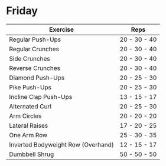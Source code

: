 # Friday

| Exercise                              | Reps         |
|---------------------------------------|--------------|
| Regular Push-Ups                      | 20 - 30 - 40 |
| Regular Crunches                      | 20 - 30 - 40 |
| Side Crunches                         | 20 - 30 - 40 |
| Reverse Crunches                      | 20 - 30 - 40 |
| Diamond Push-Ups                      | 20 - 25 - 30 |
| Pike Push-Ups                         | 20 - 25 - 30 |
| Incline Clap Push-Ups                 | 13 - 15 - 17 |
| Alternated Curl                       | 20 - 25 - 30 |
| Arm Circles                           | 20 - 20 - 20 |
| Lateral Raises                        | 17 - 20 - 25 |
| One Arm Row                           | 25 - 30 - 35 |
| Inverted Bodyweight Row (Overhand)    | 12 - 15 - 17 |
| Dumbbell Shrug                        | 50 - 50 - 50 |
